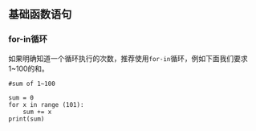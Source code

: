 ## **基础函数语句**

### for-in循环
如果明确知道一个循环执行的次数，推荐使用`for-in`循环，例如下面我们要求1~100的和。

```shell
#sum of 1~100

sum = 0
for x in range (101):
    sum += x
print(sum)

```
